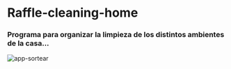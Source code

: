 # Raffle-cleaning-home

### Programa para organizar la limpieza de los distintos ambientes de la casa...
![app-sortear](https://user-images.githubusercontent.com/62818757/178162209-1eb95b37-e417-43d1-b510-ef1a4375ad25.png)

